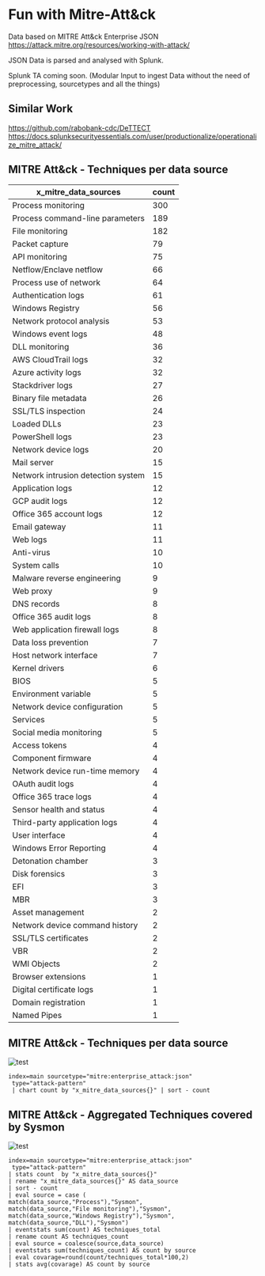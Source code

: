 # Fun with Mitre-Att&ck

Data based on MITRE Att&ck Enterprise JSON https://attack.mitre.org/resources/working-with-attack/

JSON Data is parsed and analysed with Splunk. 

Splunk TA coming soon. (Modular Input to ingest Data without the need of preprocessing, sourcetypes and all the things)

## Similar Work

https://github.com/rabobank-cdc/DeTTECT
https://docs.splunksecurityessentials.com/user/productionalize/operationalize_mitre_attack/


## MITRE Att&ck - Techniques per data source
x_mitre_data_sources|count
------------ | -------------
Process monitoring|300
Process command-line parameters|189
File monitoring|182
Packet capture|79
API monitoring|75
Netflow/Enclave netflow|66
Process use of network|64
Authentication logs|61
Windows Registry|56
Network protocol analysis|53
Windows event logs|48
DLL monitoring|36
AWS CloudTrail logs|32
Azure activity logs|32
Stackdriver logs|27
Binary file metadata|26
SSL/TLS inspection|24
Loaded DLLs|23
PowerShell logs|23
Network device logs|20
Mail server|15
Network intrusion detection system|15
Application logs|12
GCP audit logs|12
Office 365 account logs|12
Email gateway|11
Web logs|11
Anti-virus|10
System calls|10
Malware reverse engineering|9
Web proxy|9
DNS records|8
Office 365 audit logs|8
Web application firewall logs|8
Data loss prevention|7
Host network interface|7
Kernel drivers|6
BIOS|5
Environment variable|5
Network device configuration|5
Services|5
Social media monitoring|5
Access tokens|4
Component firmware|4
Network device run-time memory|4
OAuth audit logs|4
Office 365 trace logs|4
Sensor health and status|4
Third-party application logs|4
User interface|4
Windows Error Reporting|4
Detonation chamber|3
Disk forensics|3
EFI|3
MBR|3
Asset management|2
Network device command history|2
SSL/TLS certificates|2
VBR|2
WMI Objects|2
Browser extensions|1
Digital certificate logs|1
Domain registration|1
Named Pipes|1


## MITRE Att&ck - Techniques per data source
![test](https://github.com/hgrow1/Mitre-Att-ck-Analytics/blob/main/Number%20of%20MITRE%20Att%26ck%20techniques%20per%20data%20source.PNG)

```
index=main sourcetype="mitre:enterprise_attack:json"
 type="attack-pattern"
 | chart count by "x_mitre_data_sources{}" | sort - count
```

## MITRE Att&ck - Aggregated Techniques covered by Sysmon

![test](https://github.com/hgrow1/Mitre-Att-ck-Analytics/blob/main/Aggregated%20Techniques%20covered%20by%20Sysmon.PNG)

```
index=main sourcetype="mitre:enterprise_attack:json"
 type="attack-pattern" 
| stats count  by "x_mitre_data_sources{}" 
| rename "x_mitre_data_sources{}" AS data_source 
| sort - count
| eval source = case (
match(data_source,"Process"),"Sysmon",
match(data_source,"File monitoring"),"Sysmon",
match(data_source,"Windows Registry"),"Sysmon",
match(data_source,"DLL"),"Sysmon")
| eventstats sum(count) AS techniques_total
| rename count AS techniques_count
| eval source = coalesce(source,data_source)
| eventstats sum(techniques_count) AS count by source
| eval covarage=round(count/techniques_total*100,2)
| stats avg(covarage) AS count by source
```

